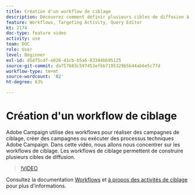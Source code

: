 ```yaml
---
title: Création d'un workflow de ciblage
description: Découvrez comment définir plusieurs cibles de diffusion à l'aide d'un workflow de ciblage.
feature: Workflows, Targeting Activity, Query Editor
kt: 2174
doc-type: feature video
activity: use
team: DOC
role: User
level: Beginner
exl-id: d54f5cdf-e026-41cb-b5a6-83344bb95125
source-git-commit: da757603c597453ef6b7195329b5b44ab6e5c77d
workflow-type: tm+mt
source-wordcount: '82'
ht-degree: 63%

---
```


# Création d&#39;un workflow de ciblage

Adobe Campaign utilise des workflows pour réaliser des campagnes de ciblage, créer des campagnes ou exécuter des processus techniques Adobe Campaign. Dans cette vidéo, nous allons nous concentrer sur les workflows de ciblage. Les workflows de ciblage permettent de construire plusieurs cibles de diffusion.

>[!VIDEO](https://video.tv.adobe.com/v/25605?quality=12)

Consultez la documentation [Workflows](https://experienceleague.adobe.com/docs/campaign-classic/using/automating-with-workflows/introduction/about-workflows.html?lang=fr)
et [à propos des activités de ciblage](https://experienceleague.adobe.com/docs/campaign-classic/using/automating-with-workflows/targeting-activities/about-targeting-activities.html?lang=fr) pour plus d’informations.
